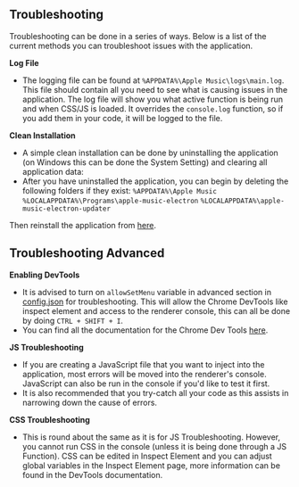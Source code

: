 ## Troubleshooting
Troubleshooting can be done in a series of ways. Below is a list of the current methods you can troubleshoot issues with the application.

**Log File**
* The logging file can be found at `%APPDATA%\Apple Music\logs\main.log`. This file should contain all you need to see what is causing issues in the application. The log file will show you what active function is being run and when CSS/JS is loaded. It overrides the `console.log` function, so if you add them in your code, it will be logged to the file. 

**Clean Installation**
* A simple clean installation can be done by uninstalling the application (on Windows this can be done the System Setting) and clearing all application data:
* After you have uninstalled the application, you can begin by deleting the following folders if they exist:
`%APPDATA%\Apple Music`
`%LOCALAPPDATA%\Programs\apple-music-electron`
`%LOCALAPPDATA%\apple-music-electron-updater`

Then reinstall the application from [here](https://github.com/cryptofyre/Apple-Music-Electron/releases/latest).

## Troubleshooting Advanced

**Enabling DevTools**
* It is advised to turn on `allowSetMenu` variable in advanced section in [config.json](https://github.com/cryptofyre/Apple-Music-Electron/blob/master/config.json#L41) for troubleshooting. This will allow the Chrome DevTools like inspect element and access to the renderer console, this can all be done by doing `CTRL + SHIFT + I`. 
* You can find all the documentation for the Chrome Dev Tools [here](https://developer.chrome.com/docs/devtools/).

**JS Troubleshooting**
* If you are creating a JavaScript file that you want to inject into the application, most errors will be moved into the renderer's console. JavaScript can also be run in the console if you'd like to test it first. 
* It is also recommended that you try-catch all your code as this assists in narrowing down the cause of errors.

**CSS Troubleshooting**
* This is round about the same as it is for JS Troubleshooting. However, you cannot run CSS in the console (unless it is being done through a JS Function). CSS can be edited in Inspect Element and you can adjust global variables in the Inspect Element page, more information can be found in the DevTools documentation.
